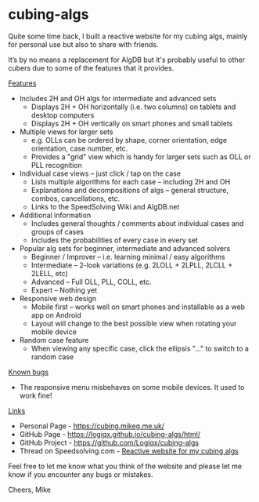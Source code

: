 # cubing-algs

Quite some time back, I built a reactive website for my cubing algs, mainly for personal use but also to share with friends.

It’s by no means a replacement for AlgDB but it's probably useful to other cubers due to some of the features that it provides.

<u>Features</u>

- Includes 2H and OH algs for intermediate and advanced sets
  - Displays 2H + OH horizontally (i.e. two columns) on tablets and desktop computers
  - Displays 2H + OH vertically on smart phones and small tablets
- Multiple views for larger sets
  - e.g. OLLs can be ordered by shape, corner orientation, edge orientation, case number, etc.
  - Provides a "grid" view which is handy for larger sets such as OLL or PLL recognition
- Individual case views – just click / tap on the case
  - Lists multiple algorithms for each case – including 2H and OH
  - Explanations and decompositions of algs – general structure, combos, cancellations, etc.
  - Links to the SpeedSolving Wiki and AlgDB.net
- Additional information
  - Includes general thoughts / comments about individual cases and groups of cases
  - Includes the probabilities of every case in every set
- Popular alg sets for beginner, intermediate and advanced solvers
  - Beginner / Improver – i.e. learning minimal / easy algorithms
  - Intermediate – 2-look variations (e.g. 2LOLL + 2LPLL, 2LCLL + 2LELL, etc)
  - Advanced – Full OLL, PLL, COLL, etc.
  - Expert – Nothing yet
- Responsive web design
  - Mobile first – works well on smart phones and installable as a web app on Android
  - Layout will change to the best possible view when rotating your mobile device
- Random case feature
  - When viewing any specific case, click the ellipsis "..." to switch to a random case

<u>Known bugs</u>

- The responsive menu misbehaves on some mobile devices. It used to work fine!

<u>Links</u>

- Personal Page - https://cubing.mikeg.me.uk/
- GitHub Page - https://logiqx.github.io/cubing-algs/html/
- GitHub Project - https://github.com/Logiqx/cubing-algs
- Thread on Speedsolving.com - [Reactive website for my cubing algs](https://www.speedsolving.com/forum/threads/reactive-website-for-my-cubing-algs.68446/)



Feel free to let me know what you think of the website and please let me know if you encounter any bugs or mistakes.



Cheers, Mike